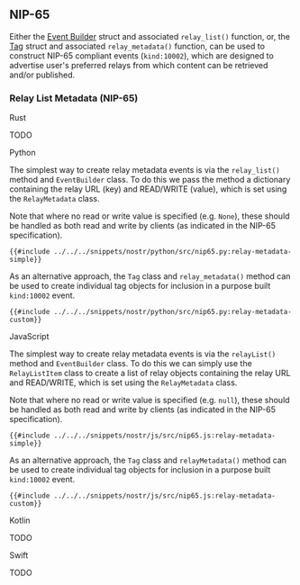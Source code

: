## NIP-65

Either the [Event Builder](https://docs.rs/nostr/latest/nostr/event/builder/struct.EventBuilder.html) struct and associated `relay_list()` function, or, the [Tag](https://docs.rs/nostr/latest/nostr/event/tag/struct.Tag.html) struct and associated `relay_metadata()` function, can be used to construct NIP-65 compliant events (`kind:10002`), which are designed to advertise user's preferred relays from which content can be retrieved and/or published.

### Relay List Metadata (NIP-65)

<custom-tabs category="lang">

<div slot="title">Rust</div>
<section>

TODO

</section>

<div slot="title">Python</div>
<section>

The simplest way to create relay metadata events is via the `relay_list()` method and `EventBuilder` class. 
To do this we pass the method a dictionary containing the relay URL (key) and READ/WRITE (value), which is set using the `RelayMetadata` class.

Note that where no read or write value is specified (e.g. `None`), these should be handled as both read and write by clients (as indicated in the NIP-65 specification).

```python,ignore
{{#include ../../../snippets/nostr/python/src/nip65.py:relay-metadata-simple}}
```

As an alternative approach, the `Tag` class and `relay_metadata()` method can be used to create individual tag objects for inclusion in a purpose built `kind:10002` event. 

```python,ignore
{{#include ../../../snippets/nostr/python/src/nip65.py:relay-metadata-custom}}
```

</section>

<div slot="title">JavaScript</div>
<section>

The simplest way to create relay metadata events is via the `relayList()` method and `EventBuilder` class. To do this we can simply use the `RelayListItem` class to create a list of relay objects containing the relay URL and READ/WRITE, which is set using the `RelayMetadata` class.

Note that where no read or write value is specified (e.g. `null`), these should be handled as both read and write by clients (as indicated in the NIP-65 specification).

```javascript,ignore
{{#include ../../../snippets/nostr/js/src/nip65.js:relay-metadata-simple}}
```

As an alternative approach, the `Tag` class and `relayMetadata()` method can be used to create individual tag objects for inclusion in a purpose built `kind:10002` event. 

```javascript,ignore
{{#include ../../../snippets/nostr/js/src/nip65.js:relay-metadata-custom}}
```

</section>

<div slot="title">Kotlin</div>
<section>

TODO

</section>

<div slot="title">Swift</div>
<section>

TODO

</section>
</custom-tabs>
